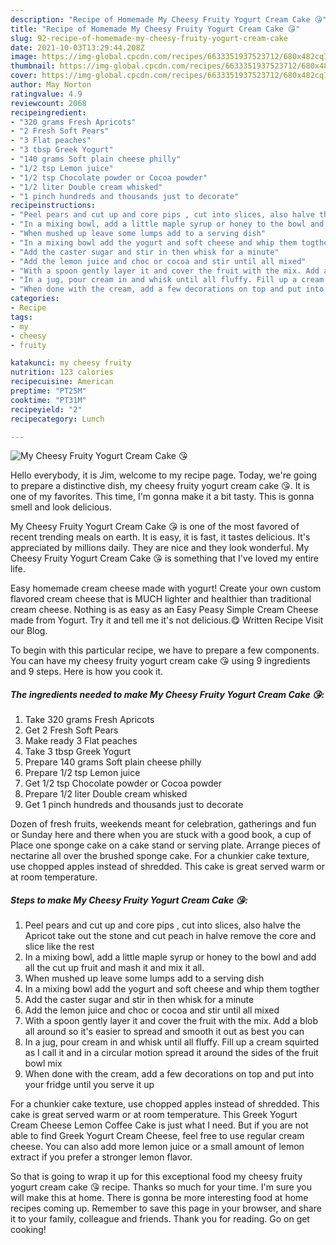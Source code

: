 ```yaml
---
description: "Recipe of Homemade My Cheesy Fruity Yogurt Cream Cake 😘"
title: "Recipe of Homemade My Cheesy Fruity Yogurt Cream Cake 😘"
slug: 92-recipe-of-homemade-my-cheesy-fruity-yogurt-cream-cake
date: 2021-10-03T13:29:44.208Z
image: https://img-global.cpcdn.com/recipes/6633351937523712/680x482cq70/my-cheesy-fruity-yogurt-cream-cake-😘-recipe-main-photo.jpg
thumbnail: https://img-global.cpcdn.com/recipes/6633351937523712/680x482cq70/my-cheesy-fruity-yogurt-cream-cake-😘-recipe-main-photo.jpg
cover: https://img-global.cpcdn.com/recipes/6633351937523712/680x482cq70/my-cheesy-fruity-yogurt-cream-cake-😘-recipe-main-photo.jpg
author: May Norton
ratingvalue: 4.9
reviewcount: 2068
recipeingredient:
- "320 grams Fresh Apricots"
- "2 Fresh Soft Pears"
- "3 Flat peaches"
- "3 tbsp Greek Yogurt"
- "140 grams Soft plain cheese philly"
- "1/2 tsp Lemon juice"
- "1/2 tsp Chocolate powder or Cocoa powder"
- "1/2 liter Double cream whisked"
- "1 pinch hundreds and thousands just to decorate"
recipeinstructions:
- "Peel pears and cut up and core pips , cut into slices, also halve the Apricot take out the stone and cut peach in halve remove the core and slice like the rest"
- "In a mixing bowl, add a little maple syrup or honey to the bowl and add all the cut up fruit and mash it and mix it all."
- "When mushed up leave some lumps add to a serving dish"
- "In a mixing bowl add the yogurt and soft cheese and whip them togther"
- "Add the caster sugar and stir in then whisk for a minute"
- "Add the lemon juice and choc or cocoa and stir until all mixed"
- "With a spoon gently layer it and cover the fruit with the mix. Add a blob all around so it&#39;s easier to spread and smooth it out as best you can"
- "In a jug, pour cream in and whisk until all fluffy. Fill up a cream squirted as I call it and in a circular motion spread it around the sides of the fruit bowl mix"
- "When done with the cream, add a few decorations on top and put into your fridge until you serve it up"
categories:
- Recipe
tags:
- my
- cheesy
- fruity

katakunci: my cheesy fruity 
nutrition: 123 calories
recipecuisine: American
preptime: "PT25M"
cooktime: "PT31M"
recipeyield: "2"
recipecategory: Lunch

---
```



![My Cheesy Fruity Yogurt Cream Cake 😘](https://img-global.cpcdn.com/recipes/6633351937523712/680x482cq70/my-cheesy-fruity-yogurt-cream-cake-😘-recipe-main-photo.jpg)

Hello everybody, it is Jim, welcome to my recipe page. Today, we're going to prepare a distinctive dish, my cheesy fruity yogurt cream cake 😘. It is one of my favorites. This time, I'm gonna make it a bit tasty. This is gonna smell and look delicious.

My Cheesy Fruity Yogurt Cream Cake 😘 is one of the most favored of recent trending meals on earth. It is easy, it is fast, it tastes delicious. It's appreciated by millions daily. They are nice and they look wonderful. My Cheesy Fruity Yogurt Cream Cake 😘 is something that I've loved my entire life.

Easy homemade cream cheese made with yogurt! Create your own custom flavored cream cheese that is MUCH lighter and healthier than traditional cream cheese. Nothing is as easy as an Easy Peasy Simple Cream Cheese made from Yogurt. Try it and tell me it&#39;s not delicious.😋 Written Recipe Visit our Blog.


To begin with this particular recipe, we have to prepare a few components. You can have my cheesy fruity yogurt cream cake 😘 using 9 ingredients and 9 steps. Here is how you cook it.

<!--inarticleads1-->

##### The ingredients needed to make My Cheesy Fruity Yogurt Cream Cake 😘:

1. Take 320 grams Fresh Apricots
1. Get 2 Fresh Soft Pears
1. Make ready 3 Flat peaches
1. Take 3 tbsp Greek Yogurt
1. Prepare 140 grams Soft plain cheese philly
1. Prepare 1/2 tsp Lemon juice
1. Get 1/2 tsp Chocolate powder or Cocoa powder
1. Prepare 1/2 liter Double cream whisked
1. Get 1 pinch hundreds and thousands just to decorate


Dozen of fresh fruits, weekends meant for celebration, gatherings and fun or Sunday here and there when you are stuck with a good book, a cup of Place one sponge cake on a cake stand or serving plate. Arrange pieces of nectarine all over the brushed sponge cake. For a chunkier cake texture, use chopped apples instead of shredded. This cake is great served warm or at room temperature. 

<!--inarticleads2-->

##### Steps to make My Cheesy Fruity Yogurt Cream Cake 😘:

1. Peel pears and cut up and core pips , cut into slices, also halve the Apricot take out the stone and cut peach in halve remove the core and slice like the rest
1. In a mixing bowl, add a little maple syrup or honey to the bowl and add all the cut up fruit and mash it and mix it all.
1. When mushed up leave some lumps add to a serving dish
1. In a mixing bowl add the yogurt and soft cheese and whip them togther
1. Add the caster sugar and stir in then whisk for a minute
1. Add the lemon juice and choc or cocoa and stir until all mixed
1. With a spoon gently layer it and cover the fruit with the mix. Add a blob all around so it&#39;s easier to spread and smooth it out as best you can
1. In a jug, pour cream in and whisk until all fluffy. Fill up a cream squirted as I call it and in a circular motion spread it around the sides of the fruit bowl mix
1. When done with the cream, add a few decorations on top and put into your fridge until you serve it up


For a chunkier cake texture, use chopped apples instead of shredded. This cake is great served warm or at room temperature. This Greek Yogurt Cream Cheese Lemon Coffee Cake is just what I need. But if you are not able to find Greek Yogurt Cream Cheese, feel free to use regular cream cheese. You can also add more lemon juice or a small amount of lemon extract if you prefer a stronger lemon flavor. 

So that is going to wrap it up for this exceptional food my cheesy fruity yogurt cream cake 😘 recipe. Thanks so much for your time. I'm sure you will make this at home. There is gonna be more interesting food at home recipes coming up. Remember to save this page in your browser, and share it to your family, colleague and friends. Thank you for reading. Go on get cooking!

